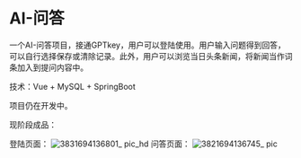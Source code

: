 # AI-问答
一个AI-问答项目，接通GPTkey，用户可以登陆使用。用户输入问题得到回答，可以自行选择保存或清除记录。此外，用户可以浏览当日头条新闻，将新闻当作词条加入到提问内容中。

技术：Vue + MySQL + SpringBoot

项目仍在开发中。

现阶段成品：

登陆页面：
![3831694136801_ pic_hd](https://github.com/shyiming007/AI-QA/assets/115174505/0f8c3166-be52-44d6-b3e4-11cb4b572006)
问答页面：
![3821694136745_ pic](https://github.com/shyiming007/AI-QA/assets/115174505/f51d07a8-d06f-4a6c-83fb-873f862fdd2b)
